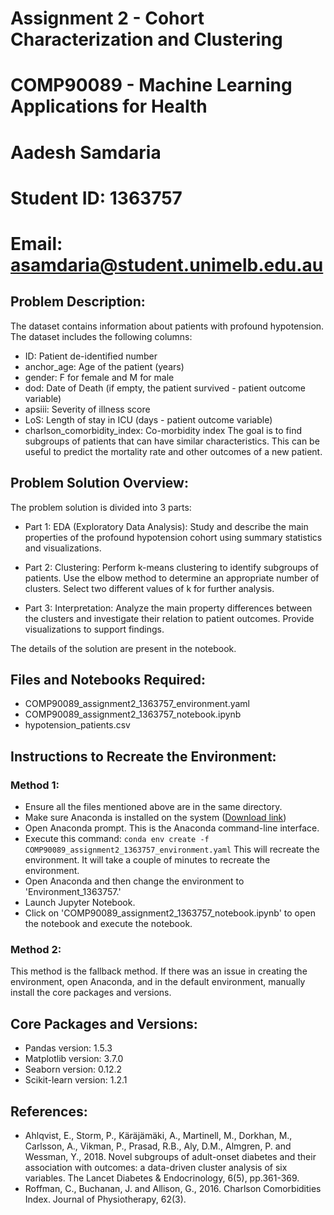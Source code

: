 # Assignment 2 - Cohort Characterization and Clustering
# COMP90089 - Machine Learning Applications for Health
# Aadesh Samdaria
# Student ID: 1363757
# Email: asamdaria@student.unimelb.edu.au

## Problem Description:
The dataset contains information about patients with profound hypotension. The dataset includes the following columns:
- ID: Patient de-identified number
- anchor_age: Age of the patient (years)
- gender: F for female and M for male
- dod: Date of Death (if empty, the patient survived - patient outcome variable)
- apsiii: Severity of illness score
- LoS: Length of stay in ICU (days - patient outcome variable)
- charlson_comorbidity_index: Co-morbidity index
The goal is to find subgroups of patients that can have similar characteristics. This can be useful to predict the mortality rate and other outcomes of a new patient. 

## Problem Solution Overview:
The problem solution is divided into 3 parts:

- Part 1: EDA (Exploratory Data Analysis): Study and describe the main properties of the profound hypotension cohort using summary statistics and visualizations.

- Part 2: Clustering: Perform k-means clustering to identify subgroups of patients. Use the elbow method to determine an appropriate number of clusters. Select two different values of k for further analysis.

- Part 3: Interpretation: Analyze the main property differences between the clusters and investigate their relation to patient outcomes. Provide visualizations to support findings.

The details of the solution are present in the notebook.

## Files and Notebooks Required:
- COMP90089_assignment2_1363757_environment.yaml
- COMP90089_assignment2_1363757_notebook.ipynb
- hypotension_patients.csv

## Instructions to Recreate the Environment:
### Method 1:
- Ensure all the files mentioned above are in the same directory.
- Make sure Anaconda is installed on the system ([Download link](https://www.anaconda.com/download))
- Open Anaconda prompt. This is the Anaconda command-line interface.
- Execute this command: `conda env create -f COMP90089_assignment2_1363757_environment.yaml` 
    This will recreate the environment. It will take a couple of minutes to recreate the environment.
- Open Anaconda and then change the environment to 'Environment_1363757.'
- Launch Jupyter Notebook.
- Click on 'COMP90089_assignment2_1363757_notebook.ipynb' to open the notebook and execute the notebook.

### Method 2:
This method is the fallback method.
If there was an issue in creating the environment, open Anaconda, and in the default environment, manually install the core packages and versions. 

## Core Packages and Versions:
- Pandas version: 1.5.3
- Matplotlib version: 3.7.0
- Seaborn version: 0.12.2
- Scikit-learn version: 1.2.1

## References:
- Ahlqvist, E., Storm, P., Käräjämäki, A., Martinell, M., Dorkhan, M., Carlsson, A., Vikman, P., Prasad, R.B., Aly, D.M., Almgren, P. and Wessman, Y., 2018. Novel subgroups of adult-onset diabetes and their association with outcomes: a data-driven cluster analysis of six variables. The Lancet Diabetes & Endocrinology, 6(5), pp.361-369.
- Roffman, C., Buchanan, J. and Allison, G., 2016. Charlson Comorbidities Index. Journal of Physiotherapy, 62(3).
